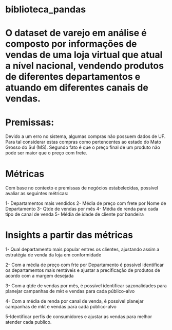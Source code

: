 # biblioteca_pandas

# O dataset de varejo em análise é composto por informações de vendas de uma loja virtual que atual a nível nacional, vendendo produtos de diferentes departamentos e atuando em diferentes canais de vendas.

# Premissas:
Devido a um erro no sistema, algumas compras não possuem dados de UF. Para tal considerar estas compras como pertencentes ao estado do Mato Grosso do Sul (MS).
Segundo fato é que o preço final de um produto não pode ser maior que o preço com frete.

# Métricas
Com base no contexto e premissas de negócios estabelecidas, possível avaliar as seguintes métricas:

1- Departamentos mais vendidos
2- Média de preço com frete por Nome de Departamento
3- Qtde de vendas por mês
4- Média de renda para cada tipo de canal de venda
5- Média de idade de cliente por bandeira

# Insights a partir das métricas
1- Qual departamento mais popular entres os clientes, ajustando assim a estratégia de venda da loja em conformidade

2- Com a média de preço com frte por Departamento é possível identificar os departamentos mais rentáveis e ajustar a precificação de produtos de acordo com a margem desejada

3- Com a qtde de vendas por mês, é possível identificar sazonalidades para planejar campanhas de mkt e vendas para cada público-alvo

4- Com a média de renda por canal de venda, é possível planejar campanhas de mkt e vendas para cada público-alvo

5-Identificar perfis de consumidores e ajustar as vendas para melhor atender cada publico.

